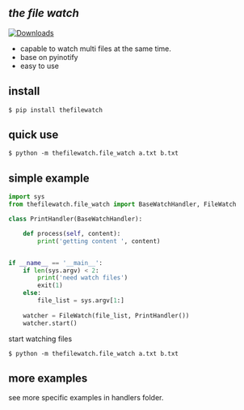 ## *the file watch*
[![Downloads](https://pepy.tech/badge/thefilewatch)](https://pepy.tech/project/thefilewatch)

* capable to watch multi files at the same time. 
* base on pyinotify
* easy to use



## install
<code>$ pip install thefilewatch</code>

## quick use

<code>$ python -m thefilewatch.file_watch a.txt b.txt</code>


## simple example

```python
import sys
from thefilewatch.file_watch import BaseWatchHandler, FileWatch

class PrintHandler(BaseWatchHandler):

    def process(self, content):
        print('getting content ', content)


if __name__ == '__main__':
    if len(sys.argv) < 2:
        print('need watch files')
        exit(1)
    else:
        file_list = sys.argv[1:]
    
    watcher = FileWatch(file_list, PrintHandler())
    watcher.start()
```

start watching files

<code>$ python -m thefilewatch.file_watch a.txt b.txt</code>

## more examples

see more specific examples in handlers folder.
